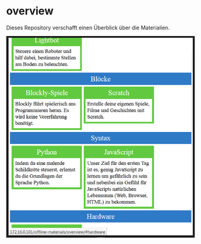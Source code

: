 # overview
Dieses Repository verschafft einen Überblick über die Materialien.

![This Image shows the web site.](overview.png)
